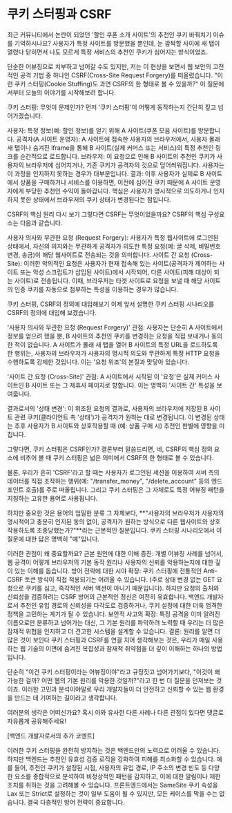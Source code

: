 # 쿠키 스터핑과 CSRF

최근 커뮤니티에서 논란이 되었던 '할인 쿠폰 소개 사이트'의 추천인 쿠키 바꿔치기 이슈를 기억하시나요? 사용자가 특정 사이트를 방문했을 뿐인데, 눈 깜짝할 사이에 새 탭이 열렸다 닫히면서 나도 모르게 특정 서비스의 추천인 쿠키가 심어지는 방식이었죠.

단순한 어뷰징으로 치부하고 넘어갈 수도 있지만, 저는 이 현상을 보면서 웹 보안의 고전적인 공격 기법 중 하나인 CSRF(Cross-Site Request Forgery)를 떠올렸습니다. "이런 쿠키 스터핑(Cookie Stuffing)도 과연 CSRF의 한 형태로 볼 수 있을까?" 이 질문에서부터 오늘의 이야기를 시작해보려 합니다.

쿠키 스터핑: 무엇이 문제인가?
먼저 '쿠키 스터핑'이 어떻게 동작하는지 간단히 짚고 넘어가겠습니다.

사용자: 특정 정보(예: 할인 정보)를 얻기 위해 A 사이트(쿠폰 모음 사이트)를 방문합니다.
공격자(A 사이트 운영자): A 사이트에 접속한 사용자의 브라우저에서, 사용자 몰래 새 탭이나 숨겨진 iframe을 통해 B 사이트(실제 커머스 또는 서비스)의 특정 추천인 링크를 순간적으로 로드합니다.
브라우저: 이 요청으로 인해 B 사이트의 추천인 쿠키가 사용자의 브라우저에 심어지거나, 기존 쿠키가 공격자의 것으로 덮어씌워집니다. 사용자는 이 과정을 인지하지 못하는 경우가 대부분입니다.
결과: 이후 사용자가 실제로 B 사이트에서 상품을 구매하거나 서비스를 이용하면, 이전에 심어진 쿠키 때문에 A 사이트 운영자에게 부당한 추천인 수익이 돌아갑니다.
핵심은 사용자가 명시적으로 의도하거나 인지하지 못한 상태에서 브라우저의 쿠키 상태가 변경된다는 점입니다.

CSRF의 핵심 원리 다시 보기
그렇다면 CSRF는 무엇이었을까요? CSRF의 핵심 구성요소는 다음과 같습니다.

사용자 의사와 무관한 요청 (Request Forgery): 사용자가 특정 웹사이트에 로그인된 상태에서, 자신의 의지와는 무관하게 공격자가 의도한 특정 요청(예: 글 삭제, 비밀번호 변경, 송금)이 해당 웹사이트로 전송되는 것을 의미합니다.
사이트 간 요청 (Cross-Site): 이러한 악의적인 요청은 사용자가 현재 접속해 있는 사이트(공격자가 제어하는 사이트 또는 악성 스크립트가 삽입된 사이트)에서 시작되어, 다른 사이트(피해 대상이 되는 사이트)로 전송됩니다.
이때, 브라우저는 타겟 사이트로 요청을 보낼 때 해당 사이트의 인증 쿠키를 자동으로 첨부하는 특성을 이용하는 경우가 많습니다.

쿠키 스터핑, CSRF의 정의에 대입해보기
이제 앞서 설명한 쿠키 스터핑 시나리오를 CSRF의 정의에 대입해 보겠습니다.

'사용자 의사와 무관한 요청 (Request Forgery)' 관점:
사용자는 단순히 A 사이트에서 정보를 얻으려 했을 뿐, B 사이트의 추천인 쿠키를 변경하는 요청을 직접 보내거나 동의한 적이 없습니다. A 사이트가 몰래 새 탭을 열어 B 사이트의 특정 URL을 로드하도록 한 행위는, 사용자의 브라우저가 사용자의 명시적 의도와 무관하게 특정 HTTP 요청을 수행하도록 강제한 것입니다. 이는 '요청 위조'의 본질과 맞닿아 있습니다.

'사이트 간 요청 (Cross-Site)' 관점:
A 사이트에서 시작된 이 '요청'은 실제 커머스 사이트인 B 사이트 또는 그 제휴사 페이지로 향합니다. 이는 명백히 '사이트 간' 특성을 보여줍니다.

결과로서의 '상태 변경':
이 위조된 요청의 결과로, 사용자의 브라우저에 저장된 B 사이트 관련 쿠키(클라이언트 측 '상태')가 공격자가 원하는 대로 변경됩니다. 이 변경된 상태는 추후 사용자가 B 사이트와 상호작용할 때 (예: 상품 구매 시) 추천인 판별에 영향을 미칩니다.

그렇다면, 쿠키 스터핑은 CSRF인가?
결론부터 말씀드리면, 네, CSRF의 핵심 정의 요소에 비추어 볼 때 쿠키 스터핑은 넓은 의미에서 CSRF의 한 형태로 볼 수 있습니다.

물론, 우리가 흔히 'CSRF'라고 할 때는 사용자가 로그인된 세션을 이용하여 서버 측의 데이터를 직접 조작하는 행위(예: "/transfer_money", "/delete_account" 등의 엔드포인트 호출)를 주로 떠올립니다. 그리고 쿠키 스터핑은 그 자체로도 특정 어뷰징 패턴을 지칭하는 고유한 용어로 사용됩니다.

하지만 중요한 것은 용어의 엄밀한 분류 그 자체보다, **"사용자의 브라우저가 사용자의 명시적이고 충분히 인지된 동의 없이, 공격자가 원하는 방식으로 다른 웹사이트와 상호작용하도록 조종당했는가?"**라는 근본적인 질문입니다. 쿠키 스터핑 시나리오에서 이 질문에 대한 답은 명백히 "예"입니다.

이러한 관점이 왜 중요할까요?
근본 원인에 대한 이해 증진: 개별 어뷰징 사례를 넘어서, 웹 공격이 어떻게 브라우저의 기본 동작 원리나 사용자의 신뢰를 악용하는지에 대한 깊이 있는 이해를 돕습니다.
방어 전략에 대한 시야 확장: 쿠키 스터핑에 전통적인 Anti-CSRF 토큰 방식이 직접 적용되기는 어려울 수 있습니다. (주로 상태 변경 없는 GET 요청으로 쿠키를 심고, 즉각적인 서버 액션이 아니기 때문입니다). 하지만 요청의 출처와 신뢰성을 검증하려는 CSRF 방어의 근본적인 정신은 여전히 유효합니다. 백엔드 개발자로서 추천인 유입 경로의 신뢰성을 다각도로 검증하거나, 쿠키 설정에 대한 더욱 엄격한 정책을 고민하는 계기가 될 수 있습니다.
보안적 사고의 확장: 특정 공격을 이미 알려진 이름으로만 분류하고 넘어가는 대신, 그 기본 원리를 파악하려 노력할 때 우리는 더 많은 잠재적 위협을 인지하고 더 견고한 시스템을 설계할 수 있습니다.
결론: 원리를 알면 더 많은 것이 보인다
쿠키 스터핑과 CSRF를 연결 지어 생각해보는 것은, 우리가 매일 사용하는 웹 기술의 이면에 숨겨진 복잡성과 잠재적 취약점을 더 깊이 이해하는 하나의 방법입니다.

단순히 "이건 쿠키 스터핑이라는 어뷰징이야"라고 규정짓고 넘어가기보다, "이것이 왜 가능한 걸까? 어떤 웹의 기본 원리를 악용한 것일까?"라고 한 번 더 질문을 던져보는 것이죠. 이러한 고민과 분석이야말로 우리 개발자들이 더 안전하고 신뢰할 수 있는 웹 환경을 만드는 데 기여하는 길이라고 생각합니다.

여러분의 생각은 어떠신가요? 혹시 이와 유사한 다른 사례나 다른 관점이 있다면 댓글로 자유롭게 공유해주세요!

[백엔드 개발자로서의 추가 코멘트]

이러한 쿠키 스터핑을 완전히 방지하는 것은 백엔드만의 노력으로 어려울 수 있습니다. 하지만 백엔드는 추천인 유효성 검증 로직을 강화하여 피해를 최소화할 수 있습니다. 예를 들어, 추천인 쿠키가 설정된 시점, 사용자의 유입 경로, IP 주소의 변경 빈도 등 다양한 요소를 종합적으로 분석하여 비정상적인 패턴을 감지하고, 이에 대한 알림이나 제한 조치를 취하는 것을 고려해볼 수 있습니다. 프론트엔드에서는 SameSite 쿠키 속성을 Lax 또는 Strict로 설정하는 것이 일부 도움이 될 수 있지만, 모든 케이스를 막을 수는 없습니다. 결국 다층적인 방어 전략이 중요합니다.






